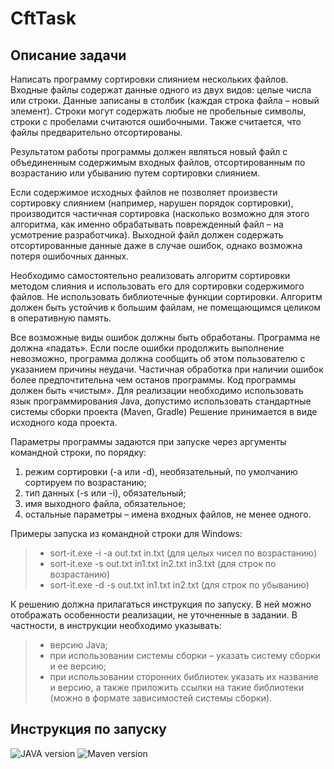 # CftTask

## Описание задачи
Написать программу сортировки слиянием нескольких файлов.
Входные файлы содержат данные одного из двух видов: целые числа или строки. Данные записаны
в столбик (каждая строка файла – новый элемент). Строки могут содержать любые не пробельные
символы, строки с пробелами считаются ошибочными. Также считается, что файлы предварительно
отсортированы.

Результатом работы программы должен являться новый файл с объединенным содержимым
входных файлов, отсортированным по возрастанию или убыванию путем сортировки слиянием.

Если содержимое исходных файлов не позволяет произвести сортировку слиянием (например,
нарушен порядок сортировки), производится частичная сортировка (насколько возможно для этого
алгоритма, как именно обрабатывать поврежденный файл – на усмотрение разработчика).
Выходной файл должен содержать отсортированные данные даже в случае ошибок, однако
возможна потеря ошибочных данных.

Необходимо самостоятельно реализовать алгоритм сортировки методом слияния и использовать
его для сортировки содержимого файлов. Не использовать библиотечные функции сортировки.
Алгоритм должен быть устойчив к большим файлам, не помещающимся целиком в оперативную
память.

Все возможные виды ошибок должны быть обработаны. Программа не должна «падать». Если
после ошибки продолжить выполнение невозможно, программа должна сообщить об этом
пользователю с указанием причины неудачи. Частичная обработка при наличии ошибок более
предпочтительна чем останов программы. Код программы должен быть «чистым».
Для реализации необходимо использовать язык программирования Java, допустимо использовать
стандартные системы сборки проекта (Maven, Gradle)
Решение принимается в виде исходного кода проекта.

Параметры программы задаются при запуске через аргументы командной строки, по порядку:
1. режим сортировки (-a или -d), необязательный, по умолчанию сортируем по возрастанию;
2. тип данных (-s или -i), обязательный;
3. имя выходного файла, обязательное;
4. остальные параметры – имена входных файлов, не менее одного.

Примеры запуска из командной строки для Windows:
>- sort-it.exe -i -a out.txt in.txt (для целых чисел по возрастанию)
>- sort-it.exe -s out.txt in1.txt in2.txt in3.txt (для строк по возрастанию)
>- sort-it.exe -d -s out.txt in1.txt in2.txt (для строк по убыванию)

К решению должна прилагаться инструкция по запуску. В ней можно отображать особенности
реализации, не уточненные в задании. В частности, в инструкции необходимо указывать:
>- версию Java;
>- при использовании системы сборки – указать систему сборки и ее версию;
>- при использовании сторонних библиотек указать их название и версию, а также приложить
ссылки на такие библиотеки (можно в формате зависимостей системы сборки).

## Инструкция по запуску
![JAVA version](https://img.shields.io/static/v1?label=Java&message=1.8&color=orange)
![Maven version](https://img.shields.io/maven/v/:groupId/:artifactId?versionPrefix=4.0)

